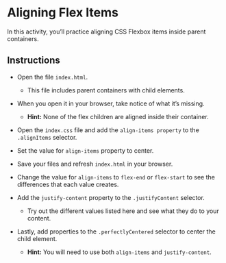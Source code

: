 # Aligning Flex Items

In this activity, you’ll practice aligning CSS Flexbox items inside parent containers.

## Instructions

* Open the file `index.html`.

  * This file includes parent containers with child elements. 

* When you open it in your browser, take notice of what it’s missing. 

  * **Hint:** None of the flex children are aligned inside their container. 

* Open the `index.css` file and add the `align-items property` to the `.alignItems` selector.

* Set the value for `align-items` property to center. 

* Save your files and refresh `index.html` in your browser.

* Change the value for `align-items` to `flex-end` or `flex-start` to see the differences that each value creates.

* Add the `justify-content` property to the `.justifyContent` selector.

  * Try out the different values listed here and see what they do to your content.

* Lastly, add properties to the `.perfectlyCentered` selector to center the child element.

  * **Hint:** You will need to use both `align-items` and `justify-content`.
